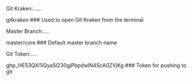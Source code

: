 Git Kraken:......

gitkraken ### Used to open Git Kraken from the terminal

Master Branch:....

master/core ### Default master branch name

Git Token:....

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 ### Token for pushing to git